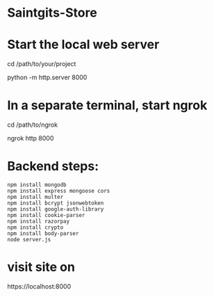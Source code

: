 # Saintgits-Store

# Start the local web server
cd /path/to/your/project

python -m http.server 8000

# In a separate terminal, start ngrok
cd /path/to/ngrok

ngrok http 8000

# Backend steps:
```
npm install mongodb
npm install express mongoose cors
npm install multer
npm install bcrypt jsonwebtoken
npm install google-auth-library
npm install cookie-parser
npm install razorpay
npm install crypto
npm install body-parser
node server.js
```
# visit site on

https://localhost:8000

